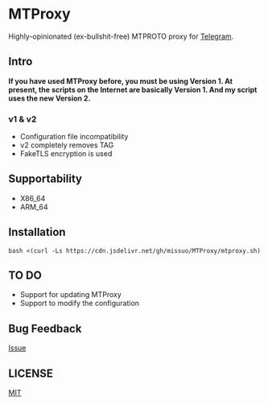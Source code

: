 # MTProxy
Highly-opinionated (ex-bullshit-free) MTPROTO proxy for [Telegram](https://telegram.org).

## Intro
**If you have used MTProxy before, you must be using Version 1. At present, the scripts on the Internet are basically Version 1. And my script uses the new Version 2.**

### v1 & v2
- Configuration file incompatibility
- v2 completely removes TAG
- FakeTLS encryption is used

## Supportability
- X86_64
- ARM_64

## Installation
~~~shell
bash <(curl -Ls https://cdn.jsdelivr.net/gh/missuo/MTProxy/mtproxy.sh)
~~~

## TO DO
- Support for updating MTProxy
- Support to modify the configuration

## Bug Feedback
[Issue](https://github.com/missuo/MTProxy/issues/new)

## LICENSE
[MIT](https://github.com/missuo/MTProxy/blob/main/LICENSE)


